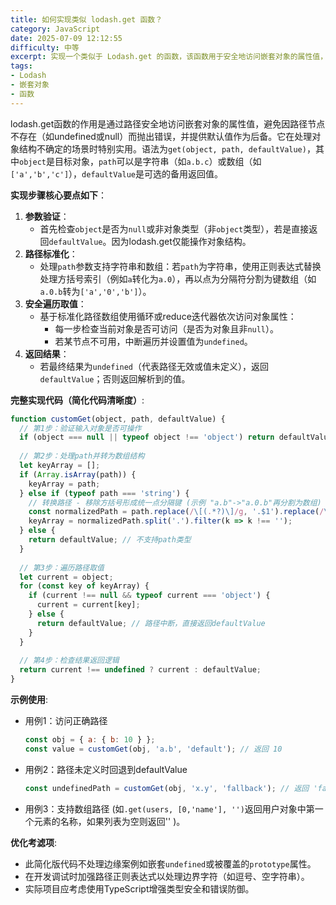 ```yaml
---
title: 如何实现类似 lodash.get 函数？
category: JavaScript
date: 2025-07-09 12:12:55
difficulty: 中等
excerpt: 实现一个类似于 Lodash.get 的函数，该函数用于安全地访问嵌套对象的属性值，并提供默认值。
tags:
- Lodash
- 嵌套对象
- 函数
---
```

lodash.get函数的作用是通过路径安全地访问嵌套对象的属性值，避免因路径节点不存在（如undefined或null）而抛出错误，并提供默认值作为后备。它在处理对象结构不确定的场景时特别实用。语法为`get(object, path, defaultValue)`，其中`object`是目标对象，`path`可以是字符串（如`a.b.c`）或数组（如`['a','b','c']`），`defaultValue`是可选的备用返回值。

**实现步骤核心要点如下**：
1. **参数验证**：
   - 首先检查`object`是否为`null`或非对象类型（非`object`类型），若是直接返回`defaultValue`。因为lodash.get仅能操作对象结构。
2. **路径标准化**：
   - 处理`path`参数支持字符串和数组：若`path`为字符串，使用正则表达式替换处理方括号索引（例如`a`转化为`a.0`），再以点为分隔符分割为键数组（如`a.0.b`转为`['a','0','b']`）。
3. **安全遍历取值**：
   - 基于标准化路径数组使用循环或reduce迭代器依次访问对象属性：
     - 每一步检查当前对象是否可访问（是否为对象且非`null`）。
     - 若某节点不可用，中断遍历并设置值为`undefined`。
4. **返回结果**：
   - 若最终结果为`undefined`（代表路径无效或值未定义），返回`defaultValue`；否则返回解析到的值。

**完整实现代码（简化代码清晰度）**:
```javascript
function customGet(object, path, defaultValue) {
  // 第1步：验证输入对象是否可操作
  if (object === null || typeof object !== 'object') return defaultValue;
  
  // 第2步：处理path并转为数组结构
  let keyArray = [];
  if (Array.isArray(path)) {
    keyArray = path;
  } else if (typeof path === 'string') {
    // 转换路径 - 移除方括号形成统一点分隔键 (示例 "a.b"->"a.0.b"再分割为数组)
    const normalizedPath = path.replace(/\[(.*?)\]/g, '.$1').replace(/\.{2,}/g, '.');
    keyArray = normalizedPath.split('.').filter(k => k !== '');
  } else {
    return defaultValue; // 不支持path类型
  }
  
  // 第3步：遍历路径取值
  let current = object;
  for (const key of keyArray) {
    if (current !== null && typeof current === 'object') {
      current = current[key];
    } else {
      return defaultValue; // 路径中断，直接返回defaultValue
    }
  }
  
  // 第4步：检查结果返回逻辑
  return current !== undefined ? current : defaultValue;
}
```

**示例使用**:
- 用例1：访问正确路径
  ```javascript
  const obj = { a: { b: 10 } };
  const value = customGet(obj, 'a.b', 'default'); // 返回 10
  ```
- 用例2：路径未定义时回退到defaultValue
  ```javascript
  const undefinedPath = customGet(obj, 'x.y', 'fallback'); // 返回 'fallback'
  ```
- 用例3：支持数组路径 (如`.get(users, [0,'name'], '')`返回用户对象中第一个元素的名称，如果列表为空则返回'' )。

**优化考滤项**:
- 此简化版代码不处理边缘案例如嵌套`undefined`或被覆盖的`prototype`属性。
- 在开发调试时加强路径正则表达式以处理边界字符（如逗号、空字符串）。
- 实际项目应考虑使用TypeScript增强类型安全和错误防御。
